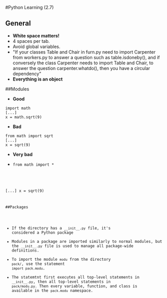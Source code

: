#Python Learning (2.7)

## General
* **White space matters!**
* 4 spaces per tab.
* Avoid global variables.
* "If your classes Table and Chair in furn.py need to import Carpenter from workers.py to answer a question such as table.isdoneby(), and if conversely the class Carpenter needs to import Table and Chair, to answer the question carpenter.whatdo(), then you have a circular dependency"
* **Everything is an object**

##Modules
* **Good**
<pre><code>import math
[...]
x = math.sqrt(9)</code></pre>
* **Bad**
<pre><code>from math import sqrt
[...]
x = sqrt(9)</pre></code>
* **Very bad**
* <pre><code>from math import *
[...]
x = sqrt(9)

##Packages
* If the directory has a `__init__.py` file, it's considered a Python package
* Modules in a package are imported similarly to normal modules, but the `__init__.py` file is used to manage all package-wide definitions.
* To import the module `modu` from the directory `pack/`, use the statement `import pack.modu`.
* The statemtnt first executes all top-level statements in `__init__.py`, then all top-level statements in `pack/modu.py.` Then every variable, function, and class is available in the `pack.modu` namespace.
